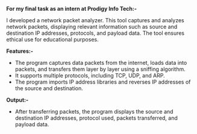 **For my final task as an intern at Prodigy Info Tech:-**

I developed a network packet analyzer. This tool captures and analyzes network packets, 
displaying relevant information such as source and destination IP addresses, protocols, and payload data. The tool ensures ethical use for educational purposes.

**Features:-**

- The program captures data packets from the internet, loads data into packets, and transfers them layer by layer using a sniffing algorithm.
- It supports multiple protocols, including TCP, UDP, and ARP.
- The program imports IP address libraries and reverses IP addresses of the source and destination.

**Output:-**

- After transferring packets, the program displays the source and destination IP addresses, protocol used, packets transferred, and payload data.
